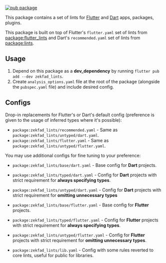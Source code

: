 [![pub package](https://img.shields.io/pub/v/zekfad_lints.svg)](https://pub.dev/packages/zekfad_lints)

This package contains a set of lints for [Flutter](https://flutter.dev/) and 
[Dart](https://dart.dev/) apps, packages, plugins.

This package is built on top of Flutter's `flutter.yaml` set of lints from
[package:flutter_lints](https://pub.dev/packages/flutter_lints) and Dart's
`recommended.yaml` set of lints from [package:lints](https://pub.dev/packages/lints).

## Usage

1. Depend on this package as a **dev_dependency** by running
  `flutter pub add --dev zekfad_lints`.
2. Create `analysis_options.yaml` file at the root of the package (alongside
  the `pubspec.yaml` file) and include desired config.

## Configs

Drop-in replacements for Flutter's or Dart's default config (preference is given
to the usage of inferred types where it's possible):

* `package:zekfad_lints/recommended.yaml` - Same as 
  `package:zekfad_lints/untyped/dart.yaml`.
* `package:zekfad_lints/flutter.yaml` - Same as 
  `package:zekfad_lints/untyped/flutter.yaml`.

You may use additional configs for fine tuning to your preference:

* `package:zekfad_lints/base/dart.yaml` - Base config for **Dart** projects.
* `package:zekfad_lints/typed/dart.yaml` - Config for **Dart** projects with
  strict requirement for **always specifying types**.
* `package:zekfad_lints/untyped/dart.yaml` - Config for **Dart** projects with
  strict requirement for **omitting unnecessary types**

* `package:zekfad_lints/base/flutter.yaml` - Base config for **Flutter** projects.
* `package:zekfad_lints/typed/flutter.yaml` - Config for **Flutter** projects with
  strict requirement for **always specifying types**.
* `package:zekfad_lints/untyped/flutter.yaml` - Config for **Flutter** projects
  with strict requirement for **omitting unnecessary types**.

* `package:zekfad_lints/lib.yaml` - Config with some rules reverted to core
  lints, useful for public for libraries.
